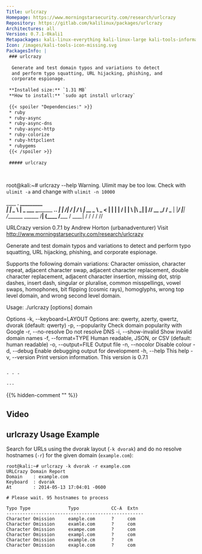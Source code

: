 ```yaml
---
Title: urlcrazy
Homepage: https://www.morningstarsecurity.com/research/urlcrazy
Repository: https://gitlab.com/kalilinux/packages/urlcrazy
Architectures: all
Version: 0.7.1-0kali1
Metapackages: kali-linux-everything kali-linux-large kali-tools-information-gathering 
Icon: /images/kali-tools-icon-missing.svg
PackagesInfo: |
 ### urlcrazy
 
  Generate and test domain typos and variations to detect
  and perform typo squatting, URL hijacking, phishing, and
  corporate espionage.
 
 **Installed size:** `1.31 MB`  
 **How to install:** `sudo apt install urlcrazy`  
 
 {{< spoiler "Dependencies:" >}}
 * ruby
 * ruby-async
 * ruby-async-dns
 * ruby-async-http
 * ruby-colorize
 * ruby-httpclient
 * rubygems
 {{< /spoiler >}}
 
 ##### urlcrazy
 
 
 ```
 root@kali:~# urlcrazy --help
 Warning. Ulimit may be too low. Check with `ulimit -a` and change with `ulimit -n 10000`
 
 ____ _____________.____   _________                             
 |    |   \______   \    |  \_   ___ \___________  ___________.__.
 |    |   /|       _/    |  /    \  \|_  __ \__  \ \___   <   |  |
 |    |  / |    |   \    |__\     \___|  | \// __ \_/    / \___  |
 |______/  |____|_  /_______ \______  /__|  (____  /_____ \/ ____|
                  \/        \/      \/           \/      \/\/     
 
 URLCrazy version 0.7.1 by Andrew Horton (urbanadventurer)
 Visit http://www.morningstarsecurity.com/research/urlcrazy
 
 Generate and test domain typos and variations to detect and perform typo squatting, URL hijacking,
 phishing, and corporate espionage.
 
 Supports the following domain variations:
 Character omission, character repeat, adjacent character swap, adjacent character replacement, double 
 character replacement, adjacent character insertion, missing dot, strip dashes, insert dash,
 singular or pluralise, common misspellings, vowel swaps, homophones, bit flipping (cosmic rays),
 homoglyphs, wrong top level domain, and wrong second level domain.
 
 Usage: ./urlcrazy [options] domain
 
 Options
 -k, --keyboard=LAYOUT  Options are: qwerty, azerty, qwertz, dvorak (default: qwerty)
 -p, --popularity       Check domain popularity with Google
 -r, --no-resolve       Do not resolve DNS
 -i, --show-invalid     Show invalid domain names
 -f, --format=TYPE      Human readable, JSON, or CSV (default: human readable)
 -o, --output=FILE      Output file
 -n, --nocolor          Disable colour
 -d, --debug            Enable debugging output for development
 -h, --help             This help
 -v, --version          Print version information. This version is 0.7.1
 
 ```
 
 - - -
 
---
```

{{% hidden-comment "<!--Do not edit anything above this line-->" %}}

## Video

<script type="text/javascript" src="https://asciinema.org/a/31882.js" id="asciicast-31882" async></script>

## urlcrazy Usage Example

Search for URLs using the dvorak layout (`-k dvorak`) and do no resolve hostnames (`-r`) for the given domain (`example.com`):

```
root@kali:~# urlcrazy -k dvorak -r example.com
URLCrazy Domain Report
Domain    : example.com
Keyboard  : dvorak
At        : 2014-05-13 17:04:01 -0600

# Please wait. 95 hostnames to process

Typo Type              Typo            CC-A  Extn
---------------------------------------------------
Character Omission     eample.com      ?     com
Character Omission     examle.com      ?     com
Character Omission     exampe.com      ?     com
Character Omission     exampl.com      ?     com
Character Omission     example.cm      ?     cm
Character Omission     exaple.com      ?     com
```
